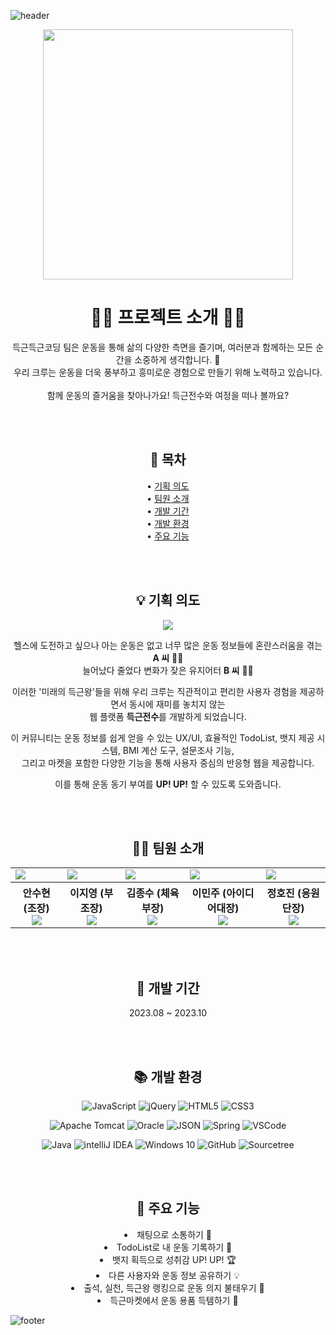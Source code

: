 ![header](https://capsule-render.vercel.app/api?type=slice&color=387BFF&height=180&section=header&fontSize=60)

<div align=center>

  <img width="400px" src="https://github.com/4-TravelMaker/TravelMaker/assets/137850727/595e282c-1361-4b09-b08e-7642df5a83b6">
  
  # 🏃‍♂️ 프로젝트 소개 🏃‍♀️

  득근득근코딩 팀은 운동을 통해 삶의 다양한 측면을 즐기며, 여러분과 함께하는 모든 순간을 소중하게 생각합니다. 💙<br>
  우리 크루는 운동을 더욱 풍부하고 흥미로운 경험으로 만들기 위해 노력하고 있습니다.<br><br>
  함께 운동의 즐거움을 찾아나가요! 득근전수와 여정을 떠나 볼까요?

  <br><br>

  ## 📃 목차
  
  • [기획 의도](#-기획-의도) <br>
  • [팀원 소개](#-팀원-소개) <br>
  • [개발 기간](#-개발-기간) <br>
  • [개발 환경](#-개발-환경) <br>
  • [주요 기능](#-주요-기능)
  
  <br><br>

  ## 💡 기획 의도
  <a name="기획-의도"></a>
  
  <img src="https://github.com/DeuggeunJeonsu/DeuggeunJeonsu/assets/137850727/89dca324-aa22-49fa-afb6-2cb1852d52ac"><br>

  헬스에 도전하고 싶으나 아는 운동은 없고 너무 많은 운동 정보들에 혼란스러움을 겪는 <b>A 씨</b> 🙅‍♀️<br>
  늘어났다 줄었다 변화가 잦은 유지어터 <b>B 씨</b> 🤷‍♂️<br>
  
  이러한 '미래의 득근왕'들을 위해 우리 크루는 직관적이고 편리한 사용자 경험을 제공하면서 동시에 재미를 놓치지 않는<br>
  웹 플랫폼 <b>득근전수</b>를 개발하게 되었습니다.<br>
  
  이 커뮤니티는 운동 정보를 쉽게 얻을 수 있는 UX/UI, 효율적인 TodoList, 뱃지 제공 시스템, BMI 계산 도구, 설문조사 기능,<br>
  그리고 마켓을 포함한 다양한 기능을 통해 사용자 중심의 반응형 웹을 제공합니다.<br>
  
  이를 통해 운동 동기 부여를 <b>UP! UP!</b> 할 수 있도록 도와줍니다.
  
  <br><br>

  ## 🧑‍💻 팀원 소개
  <a name="팀원-소개"></a>

  <table>
    <tr>
      <td><img src="https://github.com/DeuggeunJeonsu/DeuggeunJeonsu/assets/137850727/ffeb3f99-2a0a-4af1-af98-efc7c34ad87a"></td>
      <td><img src="https://github.com/DeuggeunJeonsu/DeuggeunJeonsu/assets/137850727/b918f857-0283-4d4b-a4e8-8fc0ae0f45c6"></td>
      <td><img src="https://github.com/DeuggeunJeonsu/DeuggeunJeonsu/assets/137850727/dd9fc525-b32b-4c64-94bd-386356574f37"></td>
      <td><img src="https://github.com/DeuggeunJeonsu/DeuggeunJeonsu/assets/137850727/5b3700dc-8086-4363-bfbb-888e8ba4a53d"></td>
      <td><img src="https://github.com/DeuggeunJeonsu/DeuggeunJeonsu/assets/137850727/e115669c-198e-4570-b36d-e61ac110bbdf"></td>
    </tr>
    <tr>
      <th>안수현 (조장) <a href="https://github.com/ansoohyeon"><br><img src="https://img.shields.io/badge/github-181717?style=flat&logo=github&logoColor=white"/></a></th>
      <th>이지영 (부조장) <a href="https://github.com/complete0415Jiyoung"><br><img src="https://img.shields.io/badge/github-181717?style=flat&logo=github&logoColor=white"/></a></th>
      <th>김종수 (체육부장) <a href="https://github.com/js3720"><br><img src="https://img.shields.io/badge/github-181717?style=flat&logo=github&logoColor=white"/></a></th>
      <th>이민주 (아이디어대장) <a href="https://github.com/minjooo0116"><br><img src="https://img.shields.io/badge/github-181717?style=flat&logo=github&logoColor=white"/></a></th>
      <th>정호진 (응원단장)<a href="https://github.com/hojin1111"><br><img src="https://img.shields.io/badge/github-181717?style=flat&logo=github&logoColor=white"/></a></th>
    </tr>
  </table>

  <br><br>
  
  ## 📆 개발 기간
  <a name="개발-기간"></a>

  2023.08 ~ 2023.10

  <br><br>
  
  ## 📚 개발 환경
  <a name="개발-환경"></a>
  
  ![JavaScript](https://img.shields.io/badge/javascript-F7DF1E?style=flat&logo=javascript&logoColor=white)
  ![jQuery](https://img.shields.io/badge/jquery-0769AD?style=flat&logo=jquery&logoColor=white)
  ![HTML5](https://img.shields.io/badge/html5-E34F26?style=flat&logo=html5&logoColor=white)
  ![CSS3](https://img.shields.io/badge/css3-1572B6?style=flat&logo=css3&logoColor=white)
  
  ![Apache Tomcat](https://img.shields.io/badge/apachetomcat-F8DC75?style=flat&logo=apachetomcat&logoColor=white)
  ![Oracle](https://img.shields.io/badge/oracle-F80000?style=flat&logo=oracle&logoColor=white)
  ![JSON](https://img.shields.io/badge/json-000000?style=flat&logo=json&logoColor=white)
  ![Spring](https://img.shields.io/badge/spring-6DB33F?style=flat&logo=spring&logoColor=white)
  ![VSCode](https://img.shields.io/badge/visualstudiocode-007ACC?style=flat&logo=visualstudiocode&logoColor=white)

  ![Java](https://img.shields.io/badge/java-007396?style=flat&logo=java&logoColor=white)
  ![intelliJ IDEA](https://img.shields.io/badge/intellijidea-000000?style=flat&logo=intellijidea&logoColor=white)
  ![Windows 10](https://img.shields.io/badge/windows10-0078D6?style=flat&logo=windows10&logoColor=white)
  ![GitHub](https://img.shields.io/badge/github-181717?style=flat&logo=github&logoColor=white)
  ![Sourcetree](https://img.shields.io/badge/sourcetree-0052CC?style=flat&logo=sourcetree&logoColor=white)

  <br><br>
  
  ## 🔎 주요 기능
  <a name="주요-기능"></a>

  <li>채팅으로 소통하기 💬</li>
  <li>TodoList로 내 운동 기록하기 📝</li>
  <li>뱃지 획득으로 성취감 UP! UP! 🏆</li>
  <li>다른 사용자와 운동 정보 공유하기 💡</li>
  <li>출석, 실천, 득근왕 랭킹으로 운동 의지 불태우기 💪</li>
  <li>득근마켓에서 운동 용품 득템하기 👟</li>
  
</div>

![footer](https://capsule-render.vercel.app/api?type=slice&color=0253A2&height=180&section=footer&fontSize=60)
